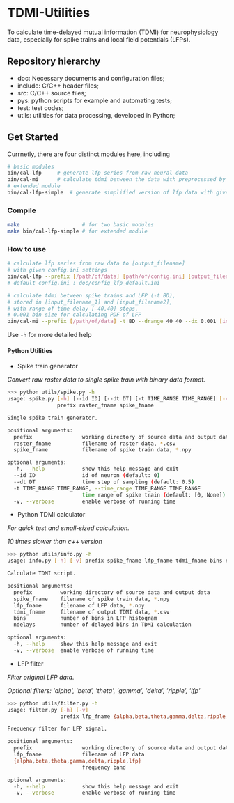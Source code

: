 # TDMI-Utilities
To calculate time-delayed mutual information (TDMI) for neurophysiology data, especially for spike trains and local field potentials (LFPs).
## Repository hierarchy
- doc: Necessary documents and configuration files;
- include: C/C++ header files;
- src: C/C++ source files;
- pys: python scripts for example and automating tests;
- test: test codes;
- utils: utilities for data processing, developed in Python;

## Get Started
Currnetly, there are four distinct modules here, including

```bash
# basic modules
bin/cal-lfp		# generate lfp series from raw neural data
bin/cal-mi		# calculate tdmi between the data with preprocessed by previous two modules
# extended module
bin/cal-lfp-simple	# generate simplified version of lfp data with given target neurons
```
### Compile

```bash
make 					# for two basic modules
make bin/cal-lfp-simple	# for extended module
```
### How to use

```bash
# calculate lfp series from raw data to [output_filename]
# with given config.ini settings
bin/cal-lfp --prefix [/path/of/data] [path/of/config.ini] [output_filename]
# default config.ini : doc/config_lfp_default.ini

# calculate tdmi between spike trains and LFP (-t BD),
# stored in [input_filename_1] and [input_filename2], 
# with range of time delay [-40,40] steps,
# 0.001 bin size for calculating PDF of LFP
bin/cal-mi --prefix [/path/of/data] -t BD --drange 40 40 --dx 0.001 [input_filename_1] [input_filename2] [output_filename] 
```

Use ```-h``` for more detailed help

#### Python Utilities
- Spike train generator

*Convert raw raster data to single spike train with binary data format.*

```bash
>>> python utils/spike.py -h
usage: spike.py [-h] [--id ID] [--dt DT] [-t TIME_RANGE TIME_RANGE] [-v]
                prefix raster_fname spike_fname

Single spike train generator.

positional arguments:
  prefix                working directory of source data and output data
  raster_fname          filename of raster data, *.csv
  spike_fname           filename of spike train data, *.npy

optional arguments:
  -h, --help            show this help message and exit
  --id ID               id of neuron (default: 0)
  --dt DT               time step of sampling (default: 0.5)
  -t TIME_RANGE TIME_RANGE, --time_range TIME_RANGE TIME_RANGE
                        time range of spike train (default: [0, None])
  -v, --verbose         enable verbose of running time
```

- Python TDMI calculator

*For quick test and small-sized calculation.*

*10 times slower than c++ version*

```bash
>>> python utils/info.py -h
usage: info.py [-h] [-v] prefix spike_fname lfp_fname tdmi_fname bins ndelays

Calculate TDMI script.

positional arguments:
  prefix         working directory of source data and output data
  spike_fname    filename of spike train data, *.npy
  lfp_fname      filename of LFP data, *.npy
  tdmi_fname     filename of output TDMI data, *.csv
  bins           number of bins in LFP histogram
  ndelays        number of delayed bins in TDMI calculation

optional arguments:
  -h, --help     show this help message and exit
  -v, --verbose  enable verbose of running time

```

- LFP filter

*Filter original LFP data.*

*Optional filters: 'alpha', 'beta', 'theta', 'gamma', 'delta', 'ripple', 'lfp'*

```bash
>>> python utils/filter.py -h
usage: filter.py [-h] [-v]
                 prefix lfp_fname {alpha,beta,theta,gamma,delta,ripple,lfp}

Frequency filter for LFP signal.

positional arguments:
  prefix                working directory of source data and output data
  lfp_fname             filename of LFP data
  {alpha,beta,theta,gamma,delta,ripple,lfp}
                        frequency band

optional arguments:
  -h, --help            show this help message and exit
  -v, --verbose         enable verbose of running time

```
